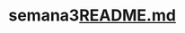 # semana3[README.md](https://github.com/ISPC-TST-SENSORES-y-ACTUADORES-2023/semana3/files/12504011/README.md)
